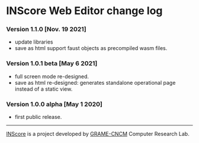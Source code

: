 
# INScore Web Editor change log


### Version 1.1.0 [Nov. 19 2021]

- update libraries
- save as html support faust objects as precompiled wasm files.

### Version 1.0.1 beta [May 6 2021]

- full screen mode re-designed. 
- save as html re-designed: generates standalone operational page instead of a static view.

### Version 1.0.0 alpha [May 1 2020]

- first public release.

----
[INScore](https://inscore.grame.fr/) is a project developed by [GRAME-CNCM](https://www.grame.fr) Computer Research Lab.
